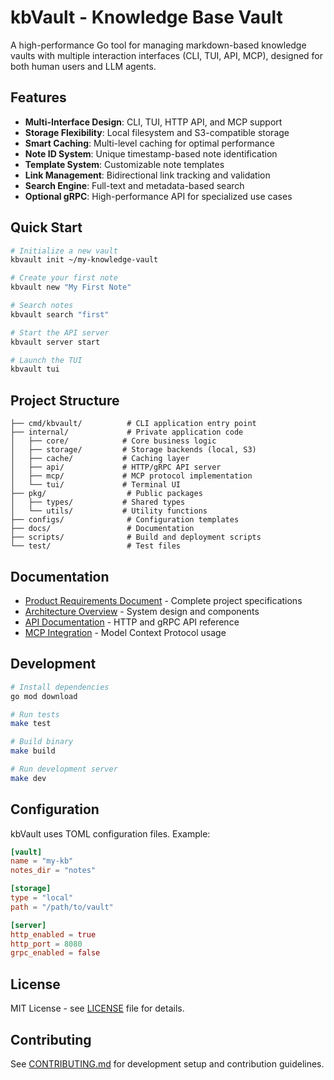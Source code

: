 # kbVault - Knowledge Base Vault

A high-performance Go tool for managing markdown-based knowledge vaults with multiple interaction interfaces (CLI, TUI, API, MCP), designed for both human users and LLM agents.

## Features

- **Multi-Interface Design**: CLI, TUI, HTTP API, and MCP support
- **Storage Flexibility**: Local filesystem and S3-compatible storage
- **Smart Caching**: Multi-level caching for optimal performance
- **Note ID System**: Unique timestamp-based note identification
- **Template System**: Customizable note templates
- **Link Management**: Bidirectional link tracking and validation
- **Search Engine**: Full-text and metadata-based search
- **Optional gRPC**: High-performance API for specialized use cases

## Quick Start

```bash
# Initialize a new vault
kbvault init ~/my-knowledge-vault

# Create your first note
kbvault new "My First Note"

# Search notes
kbvault search "first"

# Start the API server
kbvault server start

# Launch the TUI
kbvault tui
```

## Project Structure

```
├── cmd/kbvault/          # CLI application entry point
├── internal/             # Private application code
│   ├── core/            # Core business logic
│   ├── storage/         # Storage backends (local, S3)
│   ├── cache/           # Caching layer
│   ├── api/             # HTTP/gRPC API server
│   ├── mcp/             # MCP protocol implementation
│   └── tui/             # Terminal UI
├── pkg/                  # Public packages
│   ├── types/           # Shared types
│   └── utils/           # Utility functions
├── configs/              # Configuration templates
├── docs/                 # Documentation
├── scripts/              # Build and deployment scripts
└── test/                 # Test files
```

## Documentation

- [Product Requirements Document](docs/PRD.md) - Complete project specifications
- [Architecture Overview](docs/architecture.md) - System design and components
- [API Documentation](docs/api.md) - HTTP and gRPC API reference
- [MCP Integration](docs/mcp.md) - Model Context Protocol usage

## Development

```bash
# Install dependencies
go mod download

# Run tests
make test

# Build binary
make build

# Run development server
make dev
```

## Configuration

kbVault uses TOML configuration files. Example:

```toml
[vault]
name = "my-kb"
notes_dir = "notes"

[storage]
type = "local"
path = "/path/to/vault"

[server]
http_enabled = true
http_port = 8080
grpc_enabled = false
```

## License

MIT License - see [LICENSE](LICENSE) file for details.

## Contributing

See [CONTRIBUTING.md](CONTRIBUTING.md) for development setup and contribution guidelines.
